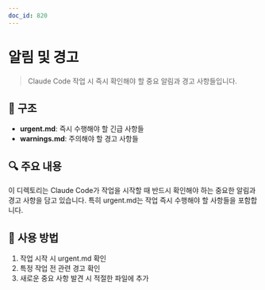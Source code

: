 ```yaml
---
doc_id: 820
---
```


# 알림 및 경고

> Claude Code 작업 시 즉시 확인해야 할 중요 알림과 경고 사항들입니다.

## 📁 구조

- **urgent.md**: 즉시 수행해야 할 긴급 사항들
- **warnings.md**: 주의해야 할 경고 사항들

## 🔍 주요 내용

이 디렉토리는 Claude Code가 작업을 시작할 때 반드시 확인해야 하는 중요한 알림과 경고 사항을 담고 있습니다. 특히 urgent.md는 작업 즉시 수행해야 할 사항들을 포함합니다.

## 📌 사용 방법

1. 작업 시작 시 urgent.md 확인
2. 특정 작업 전 관련 경고 확인
3. 새로운 중요 사항 발견 시 적절한 파일에 추가